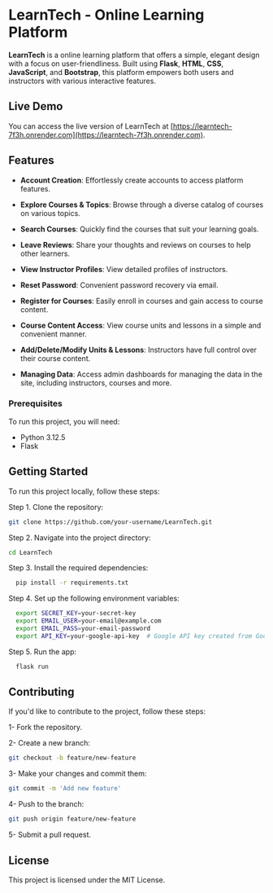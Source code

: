 # LearnTech - Online Learning Platform

**LearnTech** is a online learning platform that offers a simple, elegant design with a focus on user-friendliness. Built using **Flask**, **HTML**, **CSS**, **JavaScript**, and **Bootstrap**, this platform empowers both users and instructors with various interactive features.

## Live Demo
You can access the live version of LearnTech at [https://learntech-7f3h.onrender.com](https://learntech-7f3h.onrender.com).

## Features

- **Account Creation**: Effortlessly create accounts to access platform features.

- **Explore Courses & Topics**: Browse through a diverse catalog of courses on various topics.

- **Search Courses**: Quickly find the courses that suit your learning goals.

- **Leave Reviews**: Share your thoughts and reviews on courses to help other learners.

- **View Instructor Profiles**: View detailed profiles of instructors.

- **Reset Password**: Convenient password recovery via email.

- **Register for Courses**: Easily enroll in courses and gain access to course content.

- **Course Content Access**: View course units and lessons in a simple and convenient manner.

- **Add/Delete/Modify Units & Lessons**: Instructors have full control over their course content.

- **Managing Data**: Access admin dashboards for managing the data in the site, including instructors, courses and more.


### Prerequisites
To run this project, you will need:
- Python 3.12.5
- Flask

## Getting Started

To run this project locally, follow these steps:

Step 1. Clone the repository:

```bash
git clone https://github.com/your-username/LearnTech.git
```

Step 2. Navigate into the project directory:
```bash
cd LearnTech
```

Step 3. Install the required dependencies:
 ```bash
   pip install -r requirements.txt
```

Step 4. Set up the following environment variables:
```bash
  export SECRET_KEY=your-secret-key
  export EMAIL_USER=your-email@example.com
  export EMAIL_PASS=your-email-password
  export API_KEY=your-google-api-key  # Google API key created from Google Cloud
```

Step 5. Run the app:
```bash
  flask run
```


## Contributing
 If you'd like to contribute to the project, follow these steps:
 
1- Fork the repository.

2- Create a new branch: 

```bash
git checkout -b feature/new-feature
```

3- Make your changes and commit them:

```bash
git commit -m 'Add new feature'
```

4- Push to the branch: 

```bash
git push origin feature/new-feature
```

5- Submit a pull request.

## License
This project is licensed under the MIT License.
